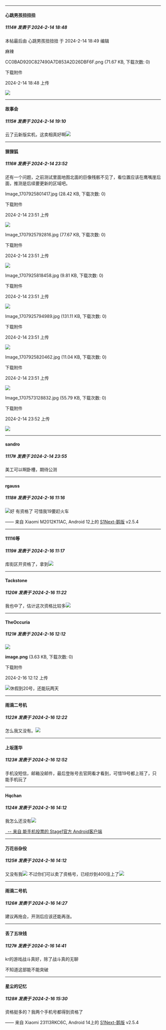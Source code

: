 
*****

####  心跳男孩扭扭扭  
##### 1114#       发表于 2024-2-14 18:48

 本帖最后由 心跳男孩扭扭扭 于 2024-2-14 18:49 编辑 

麻辣

CC0BAD920C827490A7D853A2D26DBF6F.png
(71.67 KB, 下载次数: 0)

下载附件

2024-2-14 18:48 上传

<img src="https://img.saraba1st.com/forum/202402/14/184854r7hssht96kvpejis.png" referrerpolicy="no-referrer">


*****

####  故事会  
##### 1115#       发表于 2024-2-14 19:10

云了云新版实机，这卖相真好啊<img src="https://static.saraba1st.com/image/smiley/face2017/057.png" referrerpolicy="no-referrer">


*****

####  狸狸狐  
##### 1116#       发表于 2024-2-14 23:52

还有一个问题，之前测试里面地图北面的巨像残骸不见了，看位置应该在鹰嘴崖后面，推测是后续要更新的区域吧。

Image_1707925801417.jpg
(28.42 KB, 下载次数: 0)

下载附件

2024-2-14 23:51 上传

<img src="https://img.saraba1st.com/forum/202402/14/235147j3z0vzwldlakvl2n.jpg" referrerpolicy="no-referrer">

Image_1707925792816.jpg
(77.67 KB, 下载次数: 0)

下载附件

2024-2-14 23:51 上传

<img src="https://img.saraba1st.com/forum/202402/14/235148lx4oz7o555iooxro.jpg" referrerpolicy="no-referrer">

Image_1707925818458.jpg
(9.81 KB, 下载次数: 0)

下载附件

2024-2-14 23:51 上传

<img src="https://img.saraba1st.com/forum/202402/14/235148qyho6eo407zml6ge.jpg" referrerpolicy="no-referrer">

Image_1707925794989.jpg
(131.11 KB, 下载次数: 0)

下载附件

2024-2-14 23:51 上传

<img src="https://img.saraba1st.com/forum/202402/14/235148umfhoyiercujzmm8.jpg" referrerpolicy="no-referrer">

Image_1707925820462.jpg
(11.04 KB, 下载次数: 0)

下载附件

2024-2-14 23:51 上传

<img src="https://img.saraba1st.com/forum/202402/14/235148odjc0jlgt0i015ji.jpg" referrerpolicy="no-referrer">

Image_1707573128832.jpg
(55.79 KB, 下载次数: 0)

下载附件

2024-2-14 23:52 上传

<img src="https://img.saraba1st.com/forum/202402/14/235210ulxt3lx4l33f0cw6.jpg" referrerpolicy="no-referrer">


*****

####  sandro  
##### 1117#       发表于 2024-2-14 23:55

美工可以啊卧槽，期待公测


*****

####  rgauss  
##### 1118#       发表于 2024-2-16 11:16

<img src="https://static.saraba1st.com/image/smiley/face2017/037.png" referrerpolicy="no-referrer">好 有资格了 可惜我19要赶火车

—— 来自 Xiaomi M2012K11AC, Android 12上的 [S1Next-鹅版](https://github.com/ykrank/S1-Next/releases) v2.5.4

*****

####  11116等  
##### 1119#       发表于 2024-2-16 11:17

库街区开资格了，拿到<img src="https://static.saraba1st.com/image/smiley/face2017/072.png" referrerpolicy="no-referrer">


*****

####  Tackstone  
##### 1120#       发表于 2024-2-16 11:22

我也中了，估计这次资格比较多<img src="https://static.saraba1st.com/image/smiley/face2017/037.png" referrerpolicy="no-referrer">


*****

####  TheOccuria  
##### 1121#       发表于 2024-2-16 12:12

<img src="https://img.saraba1st.com/forum/202402/16/121214e6xmofv4ysikrvkb.png" referrerpolicy="no-referrer">

<strong>image.png</strong> (3.63 KB, 下载次数: 0)

下载附件

2024-2-16 12:12 上传

<img src="https://static.saraba1st.com/image/smiley/face2017/067.png" referrerpolicy="no-referrer">休假到20号，还能玩两天


*****

####  雨滴二号机  
##### 1122#       发表于 2024-2-16 12:22

怎么我又没有。<img src="https://static.saraba1st.com/image/smiley/face2017/139.png" referrerpolicy="no-referrer">


*****

####  上坂莲华  
##### 1123#       发表于 2024-2-16 12:52

手机没短信，邮箱没邮件，最后登账号去官网看才看到，可惜19号都上班了，只能手机玩了


*****

####  Hqchan  
##### 1124#       发表于 2024-2-16 14:12

我怎么还没有<img src="https://static.saraba1st.com/image/smiley/face2017/135.png" referrerpolicy="no-referrer">

[  -- 来自 能手机投票的 Stage1官方 Android客户端](https://www.coolapk.com/apk/140634)

*****

####  万花谷杂役  
##### 1125#       发表于 2024-2-16 14:12

又没有我<img src="https://static.saraba1st.com/image/smiley/face2017/001.png" referrerpolicy="no-referrer">
不过你们可以卖了资格号，已经炒到400往上了<img src="https://static.saraba1st.com/image/smiley/face2017/065.png" referrerpolicy="no-referrer">


*****

####  雨滴二号机  
##### 1126#       发表于 2024-2-16 14:27

建议再拖会，开测后应该还能再涨。


*****

####  丢了五块钱  
##### 1127#       发表于 2024-2-16 14:41

kr的游戏战斗真好，除了战斗真的无聊

不知道这部能不能突破


*****

####  星尘的记忆  
##### 1128#       发表于 2024-2-16 15:30

资格挺多的？我两个手机号都得到资格了

—— 来自 Xiaomi 23113RKC6C, Android 14上的 [S1Next-鹅版](https://github.com/ykrank/S1-Next/releases) v2.5.4

